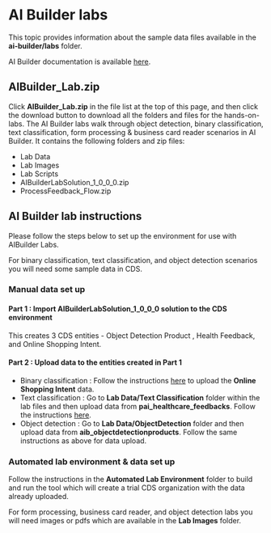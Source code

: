 # AI Builder labs

This topic provides information about the sample data files available in the **ai-builder/labs** folder.

AI Builder documentation is available [here](https://docs.microsoft.com/ai-builder).

## AIBuilder_Lab.zip

Click **AIBuilder_Lab.zip** in the file list at the top of this page, and then click the download button to download all the folders and files for the hands-on-labs. The AI Builder labs walk through object detection, binary classification, text classification, form processing & business card reader scenarios in AI Builder. It contains the following folders and zip files:

- Lab Data
- Lab Images
- Lab Scripts
- AIBuilderLabSolution_1_0_0_0.zip
- ProcessFeedback_Flow.zip

## AI Builder lab instructions

Please follow the steps below to set up the environment for use with AIBuilder Labs. 

For binary classification, text classification, and object detection scenarios you will need some sample data in CDS.

### Manual data set up

#### Part 1 : Import AIBuilderLabSolution_1_0_0_0 solution to the CDS environment

This creates 3 CDS entities - Object Detection Product , Health Feedback, and Online Shopping Intent.

#### Part 2 : Upload data to the entities created in Part 1

- Binary classification : Follow the instructions [here](https://docs.microsoft.com/en-us/ai-builder/binary-classification-data-prep) to upload the **Online Shopping Intent** data.
- Text classification : Go to **Lab Data/Text Classification** folder within the lab files and then upload data from **pai_healthcare_feedbacks**. Follow the instructions [here](https://docs.microsoft.com/en-us/ai-builder/before-you-build-text-classification-model).
- Object detection : Go to **Lab Data/ObjectDetection** folder and then upload data from **aib_objectdetectionproducts**. Follow the same instructions as above for data upload.


### Automated lab environment & data set up

Follow the instructions in the **Automated Lab Environment** folder to build and run the tool which will create a trial CDS organization with the data already uploaded.

For form processing, business card reader, and object detection labs you will need images or pdfs which are available in the **Lab Images** folder.

